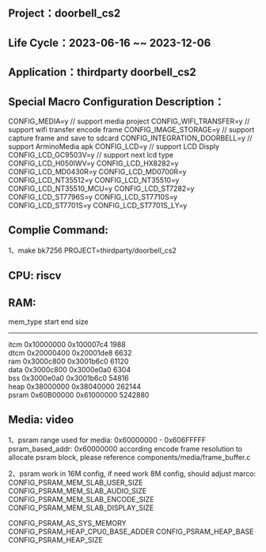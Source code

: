 ## Project：doorbell_cs2

## Life Cycle：2023-06-16 ~~ 2023-12-06

## Application：thirdparty doorbell_cs2

## Special Macro Configuration Description：
CONFIG_MEDIA=y                // support media project
CONFIG_WIFI_TRANSFER=y        // support wifi transfer encode frame
CONFIG_IMAGE_STORAGE=y        // support capture frame and save to sdcard
CONFIG_INTEGRATION_DOORBELL=y // support ArminoMedia apk
CONFIG_LCD=y                  // support LCD Disply
CONFIG_LCD_GC9503V=y          // support next lcd type
CONFIG_LCD_H050IWV=y
CONFIG_LCD_HX8282=y
CONFIG_LCD_MD0430R=y
CONFIG_LCD_MD0700R=y
CONFIG_LCD_NT35512=y
CONFIG_LCD_NT35510=y
CONFIG_LCD_NT35510_MCU=y
CONFIG_LCD_ST7282=y
CONFIG_LCD_ST7796S=y
CONFIG_LCD_ST7710S=y
CONFIG_LCD_ST7701S=y
CONFIG_LCD_ST7701S_LY=y

## Complie Command:	
1、make bk7256 PROJECT=thirdparty/doorbell_cs2

## CPU: riscv

## RAM:
mem_type start      end        size    
-------- ---------- ---------- --------
itcm     0x10000000 0x100007c4 1988    
dtcm     0x20000400 0x20001de8 6632    
ram      0x3000c800 0x3001b6c0 61120   
data     0x3000c800 0x3000e0a0 6304    
bss      0x3000e0a0 0x3001b6c0 54816   
heap     0x38000000 0x38040000 262144  
psram    0x60B00000 0x61000000 5242880 

## Media: video
1、psram range used for media: 0x60000000 - 0x606FFFFF
psram_based_addr: 0x60000000
according encode frame resolution to allocate psram block, please reference components/media/frame_buffer.c

2、psram work in 16M config, if need work 8M config, should adjust marco:
CONFIG_PSRAM_MEM_SLAB_USER_SIZE
CONFIG_PSRAM_MEM_SLAB_AUDIO_SIZE
CONFIG_PSRAM_MEM_SLAB_ENCODE_SIZE
CONFIG_PSRAM_MEM_SLAB_DISPLAY_SIZE

CONFIG_PSRAM_AS_SYS_MEMORY
CONFIG_PSRAM_HEAP_CPU0_BASE_ADDER
CONFIG_PSRAM_HEAP_BASE
CONFIG_PSRAM_HEAP_SIZE

